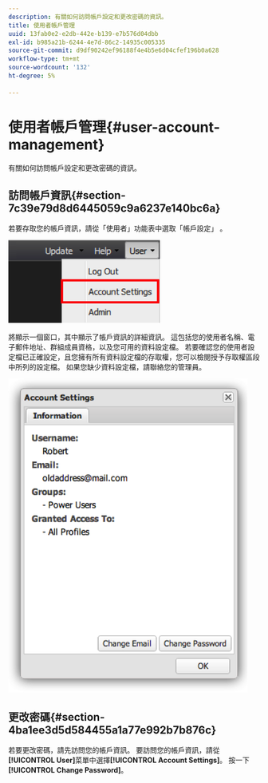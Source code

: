 ```yaml
---
description: 有關如何訪問帳戶設定和更改密碼的資訊。
title: 使用者帳戶管理
uuid: 13fab0e2-e2db-442e-b139-e7b576d04dbb
exl-id: b985a21b-6244-4e7d-86c2-14935c005335
source-git-commit: d9df90242ef96188f4e4b5e6d04cfef196b0a628
workflow-type: tm+mt
source-wordcount: '132'
ht-degree: 5%

---
```


# 使用者帳戶管理{#user-account-management}

有關如何訪問帳戶設定和更改密碼的資訊。

## 訪問帳戶資訊{#section-7c39e79d8d6445059c9a6237e140bc6a}

若要存取您的帳戶資訊，請從「使用者」功能表中選取「帳戶設定」 。

![](assets/account_settings.png)

將顯示一個窗口，其中顯示了帳戶資訊的詳細資訊。 這包括您的使用者名稱、電子郵件地址、群組成員資格，以及您可用的資料設定檔。 若要確認您的使用者設定檔已正確設定，且您擁有所有資料設定檔的存取權，您可以檢閱授予存取權區段中所列的設定檔。 如果您缺少資料設定檔，請聯絡您的管理員。

![](assets/account_settings2.png)

## 更改密碼{#section-4ba1ee3d5d584455a1a77e992b7b876c}

若要更改密碼，請先訪問您的帳戶資訊。 要訪問您的帳戶資訊，請從&#x200B;**[!UICONTROL User]**&#x200B;菜單中選擇&#x200B;**[!UICONTROL Account Settings]**。 按一下 **[!UICONTROL Change Password]**。
